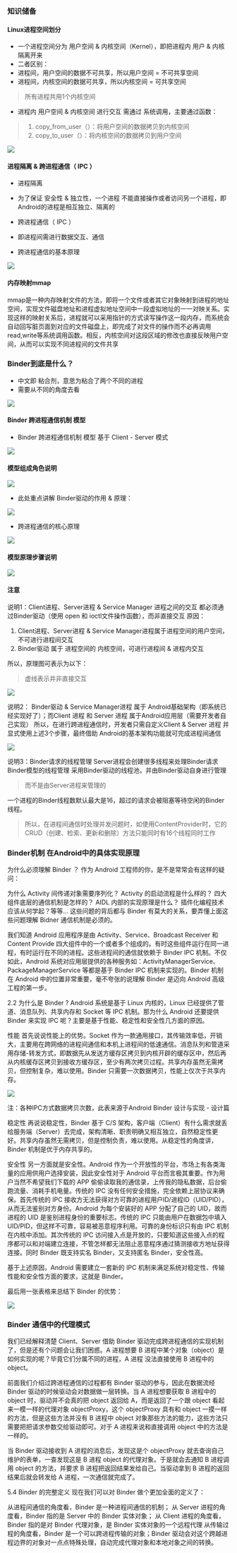 ### 知识储备
#### Linux进程空间划分
* 一个进程空间分为 用户空间 & 内核空间（Kernel），即把进程内 用户 & 内核 隔离开来
* 二者区别： 
* 进程间，用户空间的数据不可共享，所以用户空间 = 不可共享空间
* 进程间，内核空间的数据可共享，所以内核空间 = 可共享空间 

> 所有进程共用1个内核空间

* 进程内 用户空间 & 内核空间 进行交互 需通过 系统调用，主要通过函数：
> 1. copy_from_user（）：将用户空间的数据拷贝到内核空间
> 2. copy_to_user（）：将内核空间的数据拷贝到用户空间

![](./img/linux_process.png) 

#### 进程隔离 & 跨进程通信（ IPC ）
* 进程隔离 
* 为了保证 安全性 & 独立性，一个进程 不能直接操作或者访问另一个进程，即Android的进程是相互独立、隔离的

* 跨进程通信（ IPC ） 
* 即进程间需进行数据交互、通信

* 跨进程通信的基本原理

![](./img/linux_ipc.png) 

#### 内存映射mmap
mmap是一种内存映射文件的方法，即将一个文件或者其它对象映射到进程的地址空间，实现文件磁盘地址和进程虚拟地址空间中一段虚拟地址的一一对映关系。实现这样的映射关系后，进程就可以采用指针的方式读写操作这一段内存，而系统会自动回写脏页面到对应的文件磁盘上，即完成了对文件的操作而不必再调用read,write等系统调用函数。相反，内核空间对这段区域的修改也直接反映用户空间，从而可以实现不同进程间的文件共享

### Binder到底是什么？
* 中文即 粘合剂，意思为粘合了两个不同的进程
* 需要从不同的角度去看

![](./img/binder_who.png) 


#### Binder 跨进程通信机制 模型
* Binder 跨进程通信机制 模型 基于 Client - Server 模式 

![](./img/binder_cs.png) 

#### 模型组成角色说明

![](./img/binder_proc.png) 

* 此处重点讲解 Binder驱动的作用 & 原理：

![](./img/binder_zuoyong.png) 

* 跨进程通信的核心原理 

![](./img/binder_work.png) 

#### 模型原理步骤说明

![](./img/binder_work_liucheng.png) 

#### 注意

说明1：Client进程、Server进程 & Service Manager 进程之间的交互 都必须通过Binder驱动（使用 open 和 ioctl文件操作函数），而非直接交互
原因： 
1. Client进程、Server进程 & Service Manager进程属于进程空间的用户空间，不可进行进程间交互 
2. Binder驱动 属于 进程空间的 内核空间，可进行进程间 & 进程内交互

所以，原理图可表示为以下：

> 虚线表示并非直接交互

![](./img/binder_yuanli.png) 

说明2： Binder驱动 & Service Manager进程 属于 Android基础架构（即系统已经实现好了）；而Client 进程 和 Server 进程 属于Android应用层（需要开发者自己实现）
所以，在进行跨进程通信时，开发者只需自定义Client & Server 进程 并 显式使用上述3个步骤，最终借助 Android的基本架构功能就可完成进程间通信

![](./img/binder_yuanli1.png) 

说明3：Binder请求的线程管理
Server进程会创建很多线程来处理Binder请求
Binder模型的线程管理 采用Binder驱动的线程池，并由Binder驱动自身进行管理 
> 而不是由Server进程来管理的

一个进程的Binder线程数默认最大是16，超过的请求会被阻塞等待空闲的Binder线程。

> 所以，在进程间通信时处理并发问题时，如使用ContentProvider时，它的CRUD（创建、检索、更新和删除）方法只能同时有16个线程同时工作


### Binder机制 在Android中的具体实现原理

 为什么必须理解 Binder ？
作为 Android 工程师的你，是不是常常会有这样的疑问：

为什么 Activity 间传递对象需要序列化？
Activity 的启动流程是什么样的？
四大组件底层的通信机制是怎样的？
AIDL 内部的实现原理是什么？
插件化编程技术应该从何学起？等等...
这些问题的背后都与 Binder 有莫大的关系，要弄懂上面这些问题理解 Bidner 通信机制是必须的。

我们知道 Android 应用程序是由 Activity、Service、Broadcast Receiver 和 Content Provide 四大组件中的一个或者多个组成的。有时这些组件运行在同一进程，有时运行在不同的进程。这些进程间的通信就依赖于 Binder IPC 机制。不仅如此，Android 系统对应用层提供的各种服务如：ActivityManagerService、PackageManagerService 等都是基于 Binder IPC 机制来实现的。Binder 机制在 Android 中的位置非常重要，毫不夸张的说理解 Binder 是迈向 Android 高级工程的第一步。

2.2 为什么是 Binder ?
Android 系统是基于 Linux 内核的，Linux 已经提供了管道、消息队列、共享内存和 Socket 等 IPC 机制。那为什么 Android 还要提供 Binder 来实现 IPC 呢？主要是基于性能、稳定性和安全性几方面的原因。

性能
首先说说性能上的优势。Socket 作为一款通用接口，其传输效率低，开销大，主要用在跨网络的进程间通信和本机上进程间的低速通信。消息队列和管道采用存储-转发方式，即数据先从发送方缓存区拷贝到内核开辟的缓存区中，然后再从内核缓存区拷贝到接收方缓存区，至少有两次拷贝过程。共享内存虽然无需拷贝，但控制复杂，难以使用。Binder 只需要一次数据拷贝，性能上仅次于共享内存。

![](./img/ipc_vs.jpg) 

注：各种IPC方式数据拷贝次数，此表来源于Android Binder 设计与实现 - 设计篇


稳定性
再说说稳定性，Binder 基于 C/S 架构，客户端（Client）有什么需求就丢给服务端（Server）去完成，架构清晰、职责明确又相互独立，自然稳定性更好。共享内存虽然无需拷贝，但是控制负责，难以使用。从稳定性的角度讲，Binder 机制是优于内存共享的。

安全性
另一方面就是安全性。Android 作为一个开放性的平台，市场上有各类海量的应用供用户选择安装，因此安全性对于 Android 平台而言极其重要。作为用户当然不希望我们下载的 APP 偷偷读取我的通信录，上传我的隐私数据，后台偷跑流量、消耗手机电量。传统的 IPC 没有任何安全措施，完全依赖上层协议来确保。首先传统的 IPC 接收方无法获得对方可靠的进程用户ID/进程ID（UID/PID），从而无法鉴别对方身份。Android 为每个安装好的 APP 分配了自己的 UID，故而进程的 UID 是鉴别进程身份的重要标志。传统的 IPC 只能由用户在数据包中填入 UID/PID，但这样不可靠，容易被恶意程序利用。可靠的身份标识只有由 IPC 机制在内核中添加。其次传统的 IPC 访问接入点是开放的，只要知道这些接入点的程序都可以和对端建立连接，不管怎样都无法阻止恶意程序通过猜测接收方地址获得连接。同时 Binder 既支持实名 Binder，又支持匿名 Binder，安全性高。

基于上述原因，Android 需要建立一套新的 IPC 机制来满足系统对稳定性、传输性能和安全性方面的要求，这就是 Binder。

最后用一张表格来总结下 Binder 的优势：

![](./img/binder_youshi.jpg) 

### Binder 通信中的代理模式
我们已经解释清楚 Client、Server 借助 Binder 驱动完成跨进程通信的实现机制了，但是还有个问题会让我们困惑。A 进程想要 B 进程中某个对象（object）是如何实现的呢？毕竟它们分属不同的进程，A 进程 没法直接使用 B 进程中的 object。

前面我们介绍过跨进程通信的过程都有 Binder 驱动的参与，因此在数据流经 Binder 驱动的时候驱动会对数据做一层转换。当 A 进程想要获取 B 进程中的 object 时，驱动并不会真的把 object 返回给 A，而是返回了一个跟 object 看起来一模一样的代理对象 objectProxy，这个 objectProxy 具有和 object 一摸一样的方法，但是这些方法并没有 B 进程中 object 对象那些方法的能力，这些方法只需要把把请求参数交给驱动即可。对于 A 进程来说和直接调用 object 中的方法是一样的。

当 Binder 驱动接收到 A 进程的消息后，发现这是个 objectProxy 就去查询自己维护的表单，一查发现这是 B 进程 object 的代理对象。于是就会去通知 B 进程调用 object 的方法，并要求 B 进程把返回结果发给自己。当驱动拿到 B 进程的返回结果后就会转发给 A 进程，一次通信就完成了。


5.4 Binder 的完整定义
现在我们可以对 Binder 做个更加全面的定义了：

从进程间通信的角度看，Binder 是一种进程间通信的机制；
从 Server 进程的角度看，Binder 指的是 Server 中的 Binder 实体对象；
从 Client 进程的角度看，Binder 指的是对 Binder 代理对象，是 Binder 实体对象的一个远程代理
从传输过程的角度看，Binder 是一个可以跨进程传输的对象；Binder 驱动会对这个跨越进程边界的对象对一点点特殊处理，自动完成代理对象和本地对象之间的转换。


































































































































